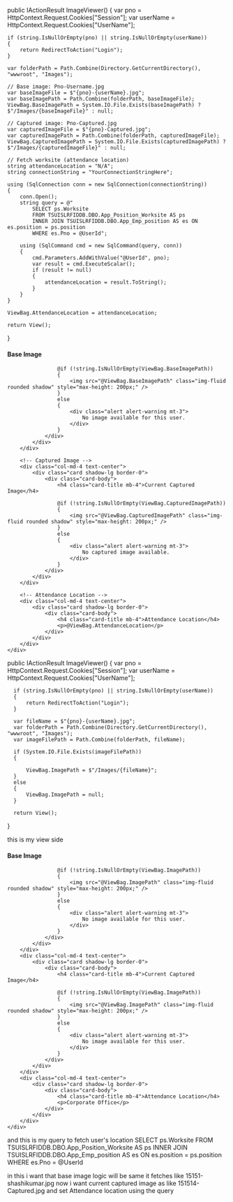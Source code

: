 public IActionResult ImageViewer()
{
    var pno = HttpContext.Request.Cookies["Session"];
    var userName = HttpContext.Request.Cookies["UserName"];

    if (string.IsNullOrEmpty(pno) || string.IsNullOrEmpty(userName))
    {
        return RedirectToAction("Login");
    }

    var folderPath = Path.Combine(Directory.GetCurrentDirectory(), "wwwroot", "Images");

    // Base image: Pno-Username.jpg
    var baseImageFile = $"{pno}-{userName}.jpg";
    var baseImagePath = Path.Combine(folderPath, baseImageFile);
    ViewBag.BaseImagePath = System.IO.File.Exists(baseImagePath) ? $"/Images/{baseImageFile}" : null;

    // Captured image: Pno-Captured.jpg
    var capturedImageFile = $"{pno}-Captured.jpg";
    var capturedImagePath = Path.Combine(folderPath, capturedImageFile);
    ViewBag.CapturedImagePath = System.IO.File.Exists(capturedImagePath) ? $"/Images/{capturedImageFile}" : null;

    // Fetch worksite (attendance location)
    string attendanceLocation = "N/A";
    string connectionString = "YourConnectionStringHere";

    using (SqlConnection conn = new SqlConnection(connectionString))
    {
        conn.Open();
        string query = @"
            SELECT ps.Worksite 
            FROM TSUISLRFIDDB.DBO.App_Position_Worksite AS ps
            INNER JOIN TSUISLRFIDDB.DBO.App_Emp_position AS es ON es.position = ps.position
            WHERE es.Pno = @UserId";

        using (SqlCommand cmd = new SqlCommand(query, conn))
        {
            cmd.Parameters.AddWithValue("@UserId", pno);
            var result = cmd.ExecuteScalar();
            if (result != null)
            {
                attendanceLocation = result.ToString();
            }
        }
    }

    ViewBag.AttendanceLocation = attendanceLocation;

    return View();
}

<div class="container mt-5">
    <div class="row justify-content-center">
        <!-- Base Image -->
        <div class="col-md-4 text-center">
            <div class="card shadow-lg border-0">
                <div class="card-body">
                    <h4 class="card-title mb-4">Base Image</h4>

                    @if (!string.IsNullOrEmpty(ViewBag.BaseImagePath))
                    {
                        <img src="@ViewBag.BaseImagePath" class="img-fluid rounded shadow" style="max-height: 200px;" />
                    }
                    else
                    {
                        <div class="alert alert-warning mt-3">
                            No image available for this user.
                        </div>
                    }
                </div>
            </div>
        </div>

        <!-- Captured Image -->
        <div class="col-md-4 text-center">
            <div class="card shadow-lg border-0">
                <div class="card-body">
                    <h4 class="card-title mb-4">Current Captured Image</h4>

                    @if (!string.IsNullOrEmpty(ViewBag.CapturedImagePath))
                    {
                        <img src="@ViewBag.CapturedImagePath" class="img-fluid rounded shadow" style="max-height: 200px;" />
                    }
                    else
                    {
                        <div class="alert alert-warning mt-3">
                            No captured image available.
                        </div>
                    }
                </div>
            </div>
        </div>

        <!-- Attendance Location -->
        <div class="col-md-4 text-center">
            <div class="card shadow-lg border-0">
                <div class="card-body">
                    <h4 class="card-title mb-4">Attendance Location</h4>
                    <p>@ViewBag.AttendanceLocation</p>
                </div>
            </div>
        </div>
    </div>
</div>
  
  
  
  public IActionResult ImageViewer()
  {
      var pno = HttpContext.Request.Cookies["Session"];
      var userName = HttpContext.Request.Cookies["UserName"];

      if (string.IsNullOrEmpty(pno) || string.IsNullOrEmpty(userName))
      {
          return RedirectToAction("Login"); 
      }

      var fileName = $"{pno}-{userName}.jpg";
      var folderPath = Path.Combine(Directory.GetCurrentDirectory(), "wwwroot", "Images");
      var imageFilePath = Path.Combine(folderPath, fileName);

      if (System.IO.File.Exists(imageFilePath))
      {
         
          ViewBag.ImagePath = $"/Images/{fileName}";
      }
      else
      {
          ViewBag.ImagePath = null;
      }

      return View();
  }

this is my view side 
<div class="container mt-5">
    <div class="row justify-content-center">
        <div class="col-md-4 text-center">
            <div class="card shadow-lg border-0">
                <div class="card-body">
                    <h4 class="card-title mb-4">Base Image</h4>

                    @if (!string.IsNullOrEmpty(ViewBag.ImagePath))
                    {
                        <img src="@ViewBag.ImagePath" class="img-fluid rounded shadow" style="max-height: 200px;" />
                    }
                    else
                    {
                        <div class="alert alert-warning mt-3">
                            No image available for this user.
                        </div>
                    }
                </div>
            </div>
        </div>
        <div class="col-md-4 text-center">
            <div class="card shadow-lg border-0">
                <div class="card-body">
                    <h4 class="card-title mb-4">Current Captured Image</h4>

                    @if (!string.IsNullOrEmpty(ViewBag.ImagePath))
                    {
                        <img src="@ViewBag.ImagePath" class="img-fluid rounded shadow" style="max-height: 200px;" />
                    }
                    else
                    {
                        <div class="alert alert-warning mt-3">
                            No image available for this user.
                        </div>
                    }
                </div>
            </div>
        </div>
        <div class="col-md-4 text-center">
            <div class="card shadow-lg border-0">
                <div class="card-body">
                    <h4 class="card-title mb-4">Attendance Location</h4>
                    <p>Corporate Office</p>
                </div>
            </div>
        </div>
    </div>
</div>

and this is my query to fetch user's location 
SELECT ps.Worksite FROM TSUISLRFIDDB.DBO.App_Position_Worksite AS ps 
                     INNER JOIN TSUISLRFIDDB.DBO.App_Emp_position AS es ON es.position = ps.position 
                     WHERE es.Pno = @UserId


in this i want that base image logic will be same it fetches like 15151-shashikumar.jpg now i want current captured image as like 151514-Captured.jpg and set Attendance location using the query
